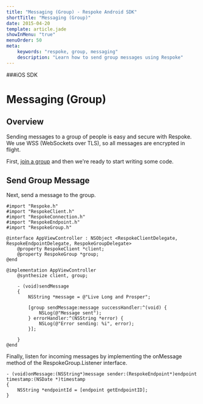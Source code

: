 ```yaml
---
title: "Messaging (Group) - Respoke Android SDK"
shortTitle: "Messaging (Group)"
date: 2015-04-20
template: article.jade
showInMenu: "true"
menuOrder: 50
meta:
    keywords: "respoke, group, messaging"
    description: "Learn how to send group messages using Respoke"
---
```


###iOS SDK
# Messaging (Group)

## Overview

Sending messages to a group of people is easy and secure with Respoke. We use WSS (WebSockets over TLS), so all messages are encrypted in flight.

First, [join a group](/client/ios/guide/group-joining.html) and then we're ready to start writing some code.

## Send Group Message

Next, send a message to the group.
    
    #import "Respoke.h"
    #import "RespokeClient.h"
    #import "RespokeConnection.h"
    #import "RespokeEndpoint.h"
    #import "RespokeGroup.h"
    
    @interface AppViewController : NSObject <RespokeClientDelegate, RespokeEndpointDelegate, RespokeGroupDelegate>
        @property RespokeClient *client;
        @property RespokeGroup *group;
    @end
    
    @implementation AppViewController
        @synthesize client, group;
        
        - (void)sendMessage
        {
            NSString *message = @"Live Long and Prosper";
        
            [group sendMessage:message successHandler:^(void) {
                NSLog(@"Message sent");
            } errorHandler:^(NSString *error) {
                NSLog(@"Error sending: %i", error);
            }];
        
        }
    @end
    
Finally, listen for incoming messages by implementing the onMessage method of the RespokeGroup.Listener interface.

    - (void)onMessage:(NSString*)message sender:(RespokeEndpoint*)endpoint timestamp:(NSDate *)timestamp
    {
        NSString *endpointId = [endpoint getEndpointID];
    }